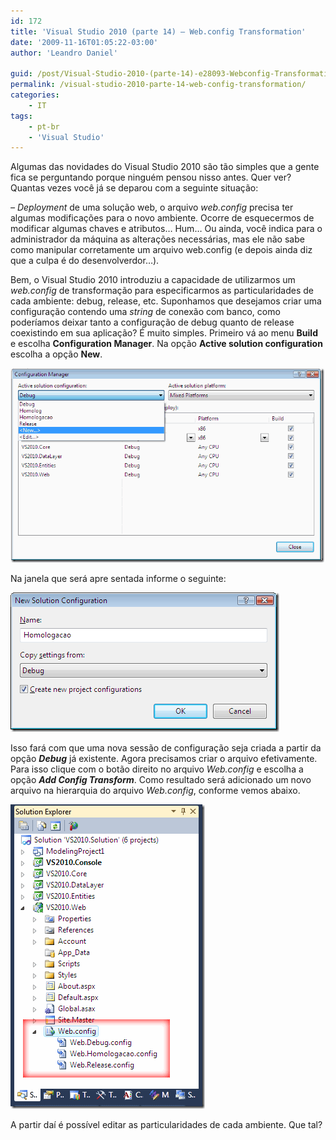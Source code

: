 ```yaml
---
id: 172
title: 'Visual Studio 2010 (parte 14) – Web.config Transformation'
date: '2009-11-16T01:05:22-03:00'
author: 'Leandro Daniel'

guid: /post/Visual-Studio-2010-(parte-14)-e28093-Webconfig-Transformation.aspx
permalink: /visual-studio-2010-parte-14-web-config-transformation/
categories:
    - IT
tags:
    - pt-br
    - 'Visual Studio'
---
```


Algumas das novidades do Visual Studio 2010 são tão simples que a gente fica se perguntando porque ninguém pensou nisso antes. Quer ver? Quantas vezes você já se deparou com a seguinte situação:

*– Deployment* de uma solução web, o arquivo *web.config* precisa ter algumas modificações para o novo ambiente. Ocorre de esquecermos de modificar algumas chaves e atributos… Hum… Ou ainda, você indica para o administrador da máquina as alterações necessárias, mas ele não sabe como manipular corretamente um arquivo web.config (e depois ainda diz que a culpa é do desenvolverdor…).

Bem, o Visual Studio 2010 introduziu a capacidade de utilizarmos um *web.config* de transformação para especificarmos as particularidades de cada ambiente: debug, release, etc. Suponhamos que desejamos criar uma configuração contendo uma *string* de conexão com banco, como poderíamos deixar tanto a configuração de debug quanto de release coexistindo em sua aplicação? É muito simples. Primeiro vá ao menu **Build** e escolha **Configuration Manager**. Na opção **Active solution configuration** escolha a opção **New**.

[![VS2010ConfigurationManager](/assets/pics/WindowsLiveWriter/VisualStudio2010par.configTransformation/2E98B347/VS2010ConfigurationManager_thumb.gif "VS2010ConfigurationManager")](/assets/pics/WindowsLiveWriter/VisualStudio2010par.configTransformation/3A9AA37B/VS2010ConfigurationManager.gif)

Na janela que será apre sentada informe o seguinte:

![VS2010NewSolutionConfiguration](/assets/pics/WindowsLiveWriter/VisualStudio2010par.configTransformation/118B5908/VS2010NewSolutionConfiguration.gif "VS2010NewSolutionConfiguration")

Isso fará com que uma nova sessão de configuração seja criada a partir da opção ***Debug*** já existente. Agora precisamos criar o arquivo efetivamente. Para isso clique com o botão direito no arquivo *Web.config* e escolha a opção ***Add Config Transform***. Como resultado será adicionado um novo arquivo na hierarquia do arquivo *Web.config*, conforme vemos abaixo.

![VS2010WebConfig](/assets/pics/WindowsLiveWriter/VisualStudio2010par.configTransformation/2A1AF658/VS2010WebConfig.gif "VS2010WebConfig")

A partir daí é possível editar as particularidades de cada ambiente. Que tal?
